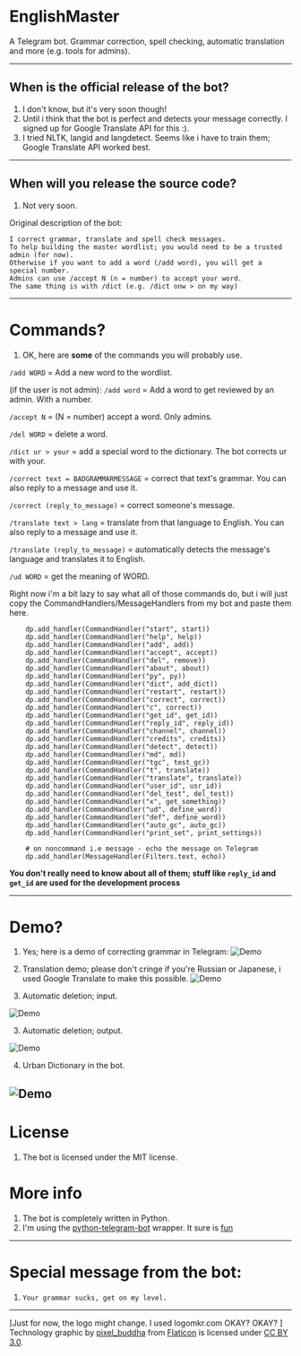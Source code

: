 # EnglishMaster
A Telegram bot. Grammar correction, spell checking, automatic translation and more (e.g. tools for admins).

-----------

## When is the official release of the bot?
1. I don't know, but it's very soon though!
2. Until i think that the bot is perfect and detects your message correctly. I signed up for Google Translate API for this :).
3. I tried NLTK, langid and langdetect. Seems like i have to train them; Google Translate API worked best.

-----------

## When will you release the source code?
1. Not very soon.

Original description of the bot:
```
I correct grammar, translate and spell check messages. 
To help building the master wordlist; you would need to be a trusted admin (for now).
Otherwise if you want to add a word (/add word), you will get a special number. 
Admins can use /accept N (n = number) to accept your word. 
The same thing is with /dict (e.g. /dict onw > on my way)

```

-----------

# Commands?
1. OK, here are __some__ of the commands you will probably use.

`/add WORD` = Add a new word to the wordlist.

(if the user is not admin):
`/add word` = Add a word to get reviewed by an admin. With a number.

`/accept N` = (N = number) accept a word. Only admins.

`/del WORD` = delete a word.

`/dict ur > your` = add a special word to the dictionary. The bot corrects ur with your.

`/correct text = BADGRAMMARMESSAGE` = correct that text's grammar. You can also reply to a message and use it. 

`/correct (reply_to_message)` = correct someone's message. 

`/translate text > lang` = translate from that language to English. You can also reply to a message and use it.

`/translate (reply_to_message)` = automatically detects the message's language and translates it to English.

`/ud WORD` = get the meaning of WORD.

Right now i'm a bit lazy to say what all of those commands do, but i will just copy the CommandHandlers/MessageHandlers from  my bot and paste them here.
```
    dp.add_handler(CommandHandler("start", start))
    dp.add_handler(CommandHandler("help", help))
    dp.add_handler(CommandHandler("add", add))
    dp.add_handler(CommandHandler("accept", accept))
    dp.add_handler(CommandHandler("del", remove))
    dp.add_handler(CommandHandler("about", about))
    dp.add_handler(CommandHandler("py", py))
    dp.add_handler(CommandHandler("dict", add_dict))
    dp.add_handler(CommandHandler("restart", restart))
    dp.add_handler(CommandHandler("correct", correct))
    dp.add_handler(CommandHandler("c", correct))
    dp.add_handler(CommandHandler("get_id", get_id))
    dp.add_handler(CommandHandler("reply_id", reply_id))
    dp.add_handler(CommandHandler("channel", channel))
    dp.add_handler(CommandHandler("credits", credits))
    dp.add_handler(CommandHandler("detect", detect))
    dp.add_handler(CommandHandler("md", md))
    dp.add_handler(CommandHandler("tgc", test_gc))
    dp.add_handler(CommandHandler("t", translate))
    dp.add_handler(CommandHandler("translate", translate))
    dp.add_handler(CommandHandler("user_id", usr_id))
    dp.add_handler(CommandHandler("del_test", del_test))
    dp.add_handler(CommandHandler("x", get_something))
    dp.add_handler(CommandHandler("ud", define_word))
    dp.add_handler(CommandHandler("def", define_word))
    dp.add_handler(CommandHandler("auto_gc", auto_gc))
    dp.add_handler(CommandHandler("print_set", print_settings))

    # on noncommand i.e message - echo the message on Telegram
    dp.add_handler(MessageHandler(Filters.text, echo))
```

__You don't really need to know about all of them; stuff like `reply_id` and `get_id` are used for the development process__

-----------

# Demo?
1. Yes; here is a demo of correcting grammar in Telegram:
![Demo](https://i.imgur.com/dz0Ohef.png)

2. Translation demo; please don't cringe if you're Russian or Japanese, i used Google Translate to make this possible.
![Demo](https://i.imgur.com/lH4LvmE.png)

3. Automatic deletion; input.

![Demo](https://i.imgur.com/ddd0xee.png)

3. Automatic deletion; output.

![Demo](https://i.imgur.com/reSkzu1.png)

4. Urban Dictionary in the bot.

![Demo](https://i.imgur.com/K7U2C4K.png)
-----------

# License
1. The bot is licensed under the MIT license.

# More info
1. The bot is completely written in Python. 
2. I'm using the [python-telegram-bot](https://github.com/python-telegram-bot/python-telegram-bot) wrapper. It sure is [fun](https://python-telegram-bot.org/)

----------

# Special message from the bot:
1. `Your grammar sucks, get on my level.`

----------
[Just for now, the logo might change. I used logomkr.com OKAY? OKAY? ]
Technology graphic by <a href="http://www.flaticon.com/authors/pixel-buddha">pixel_buddha</a> from <a href="http://www.flaticon.com/">Flaticon</a> is licensed under <a href="http://creativecommons.org/licenses/by/3.0/" title="Creative Commons BY 3.0">CC BY 3.0</a>.
